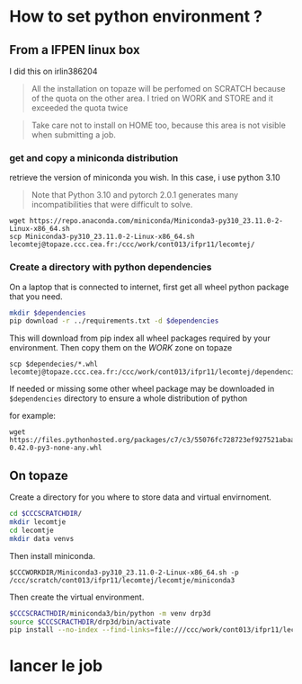 
# How to set python environment ?

## From a IFPEN linux box 

I did this on irlin386204

> All the installation on topaze will be perfomed on SCRATCH because of the quota on the other area.
> I tried on WORK and STORE and it exceeded the quota twice

> Take care not to install on HOME too, because this area is not visible when submitting a job.

### get and copy a miniconda distribution

retrieve the version of miniconda you wish. In this case, i use python 3.10

> Note that Python 3.10 and pytorch 2.0.1 generates many incompatibilities that were difficult to solve.


```basd
wget https://repo.anaconda.com/miniconda/Miniconda3-py310_23.11.0-2-Linux-x86_64.sh
scp Miniconda3-py310_23.11.0-2-Linux-x86_64.sh lecomtej@topaze.ccc.cea.fr:/ccc/work/cont013/ifpr11/lecomtej/
```

### Create a directory with python dependencies

On a laptop that is connected to internet, first get all wheel python package that you need.

```bash
mkdir $dependencies
pip download -r ../requirements.txt -d $dependencies
```

This will download from pip index all wheel packages required by your environment.
Then copy them on the *WORK* zone on topaze

```
scp $dependecies/*.whl lecomtej@topaze.ccc.cea.fr:/ccc/work/cont013/ifpr11/lecomtej/dependencies/
```

If needed or missing some other wheel package may be downloaded in `$dependencies` directory to ensure a whole distribution of python

for example:
```
wget https://files.pythonhosted.org/packages/c7/c3/55076fc728723ef927521abaa1955213d094933dc36d4a2008d5101e1af5/wheel-0.42.0-py3-none-any.whl
```

## On topaze

Create a directory for you where to store data and virtual envirnoment.

```bash
cd $CCCSCRATCHDIR/
mkdir lecomtje
cd lecomtje
mkdir data venvs
```

Then install miniconda. 

```bash/ccc/scratch/cont013/ifpr11/lecomtej/lecomtje
$CCCWORKDIR/Miniconda3-py310_23.11.0-2-Linux-x86_64.sh -p /ccc/scratch/cont013/ifpr11/lecomtej/lecomtje/miniconda3
```

Then create the virtual environment.

```bash
$CCCSCRACTHDIR/miniconda3/bin/python -m venv drp3d
source $CCCSCRACTHDIR/drp3d/bin/activate
pip install --no-index --find-links=file:///ccc/work/cont013/ifpr11/lecomtej/dependencies torch
```

# lancer le job


